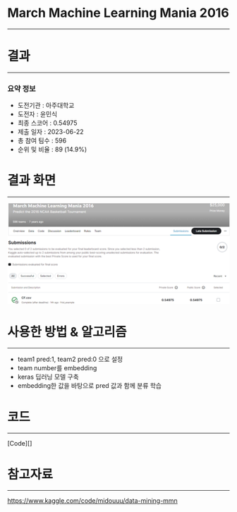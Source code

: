 # March Machine Learning Mania 2016
-----------------------------------
# 결과
-----------------------------------
### 요약 정보
  * 도전기관 : 아주대학교
  * 도전자 : 윤민식
  * 최종 스코어 : 0.54975
  * 제출 일자 : 2023-06-22
  * 총 참여 팀수 : 596
  * 순위 및 비율 : 89 (14.9%)
# 결과 화면
-----------------------------------
![score](./img/score.PNG)
# 사용한 방법 & 알고리즘
----------------------------------
  * team1 pred:1, team2 pred:0 으로 설정
  * team number를 embedding
  * keras 딥러닝 모델 구축
  * embedding한 값을 바탕으로 pred 값과 함께 분류 학습
# 코드
----------------------------------
[Code][]
# 참고자료
----------------------------------
https://www.kaggle.com/code/midouuu/data-mining-mmn
